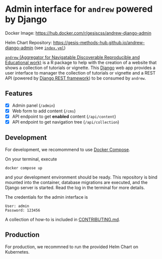 # Admin interface for `andrew` powered by Django

Docker Image: https://hub.docker.com/r/gesiscss/andrew-django-admin

Helm Chart Repository: https://gesis-methods-hub.github.io/andrew-django-admin (see [`index.yml`](https://gesis-methods-hub.github.io/andrew-django-admin/index.yml))

[`andrew` (Aggregator for Navigatable Discoverable Reproducible and Educational work)](https://github.com/GESIS-Methods-Hub/andrew) is a R package to help with the creation of a website that shows a collection of tutorials or vignette. This [Django](https://www.djangoproject.com/) web app provides a user interface to manager the collection of tutorials or vignette and a REST API (powered by [Django REST framework](https://www.django-rest-framework.org/)) to be consumed by `andrew`.

## Features

- [X] Admin panel (`/admin`)
- [X] Web form to add content (`/cms`)
- [X] API endpoint to get **enabled** content (`/api/content`)
- [X] API endpoint to get navigation tree (`/api/collection`)

## Development

For development, we recomommend to use [Docker Compose](https://docs.docker.com/compose/).

On your terminal, execute

```{bash}
docker compose up
```

and your development environment should be ready. This repository is bind mounted into the container, database migrations are executed, and the Django server is started. Read the log in the terminal for more details.

The credentials for the admin interface is

```
User: admin
Password: 123456
```

A collection of how-to is included in [CONTRIBUTING.md](CONTRIBUTING.md).

## Production

For production, we recommned to run the provided Helm Chart on Kubernetes.
